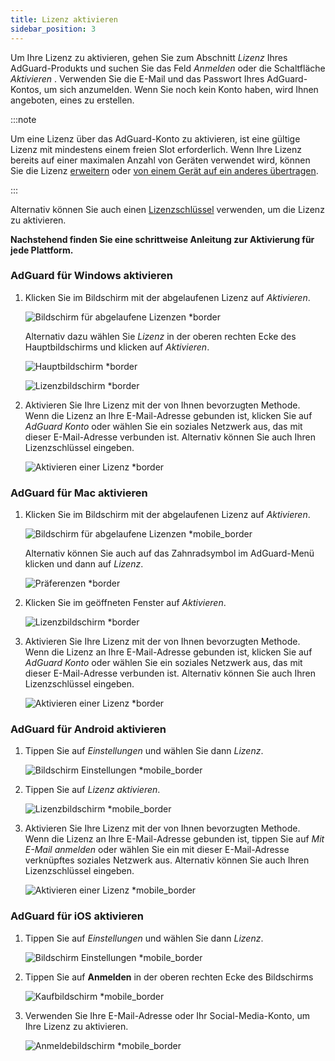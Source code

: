 ```yaml
---
title: Lizenz aktivieren
sidebar_position: 3
---
```


Um Ihre Lizenz zu aktivieren, gehen Sie zum Abschnitt *Lizenz* Ihres AdGuard-Produkts und suchen Sie das Feld *Anmelden* oder die Schaltfläche *Aktivieren* . Verwenden Sie die E-Mail und das Passwort Ihres AdGuard-Kontos, um sich anzumelden. Wenn Sie noch kein Konto haben, wird Ihnen angeboten, eines zu erstellen.

:::note

Um eine Lizenz über das AdGuard-Konto zu aktivieren, ist eine gültige Lizenz mit mindestens einem freien Slot erforderlich. Wenn Ihre Lizenz bereits auf einer maximalen Anzahl von Geräten verwendet wird, können Sie die Lizenz [erweitern](../payment-options#upgrade) oder [von einem Gerät auf ein anderes übertragen](../transfer).

:::

Alternativ können Sie auch einen [Lizenzschlüssel](../what-is#license-key) verwenden, um die Lizenz zu aktivieren.

**Nachstehend finden Sie eine schrittweise Anleitung zur Aktivierung für jede Plattform.**

### AdGuard für Windows aktivieren

1. Klicken Sie im Bildschirm mit der abgelaufenen Lizenz auf *Aktivieren*.

    ![Bildschirm für abgelaufene Lizenzen *border](https://cdn.adtidy.org/blog/new/eapwtexp.png)

    Alternativ dazu wählen Sie *Lizenz* in der oberen rechten Ecke des Hauptbildschirms und klicken auf *Aktivieren*.

    ![Hauptbildschirm *border](https://cdn.adtidy.org/blog/new/ca313hmain-screen.png)

    ![Lizenzbildschirm *border](https://cdn.adtidy.org/blog/new/n7nkclicense-screen.png)

1. Aktivieren Sie Ihre Lizenz mit der von Ihnen bevorzugten Methode. Wenn die Lizenz an Ihre E-Mail-Adresse gebunden ist, klicken Sie auf *AdGuard Konto* oder wählen Sie ein soziales Netzwerk aus, das mit dieser E-Mail-Adresse verbunden ist. Alternativ können Sie auch Ihren Lizenzschlüssel eingeben.

    ![Aktivieren einer Lizenz *border](https://cdn.adtidy.org/blog/new/lnzz5activate-license.png)

### AdGuard für Mac aktivieren

1. Klicken Sie im Bildschirm mit der abgelaufenen Lizenz auf *Aktivieren*.

    ![Bildschirm für abgelaufene Lizenzen *mobile_border](https://cdn.adtidy.org/blog/new/o9bhtexpired-screen.png)

    Alternativ können Sie auch auf das Zahnradsymbol im AdGuard-Menü klicken und dann auf *Lizenz*.

    ![Präferenzen *border](https://cdn.adtidy.org/blog/new/xuyqmpreferences.png)

1. Klicken Sie im geöffneten Fenster auf *Aktivieren*.

    ![Lizenzbildschirm *border](https://cdn.adtidy.org/blog/new/8rbc8license-screen.png)

1. Aktivieren Sie Ihre Lizenz mit der von Ihnen bevorzugten Methode. Wenn die Lizenz an Ihre E-Mail-Adresse gebunden ist, klicken Sie auf *AdGuard Konto* oder wählen Sie ein soziales Netzwerk aus, das mit dieser E-Mail-Adresse verbunden ist. Alternativ können Sie auch Ihren Lizenzschlüssel eingeben.

    ![Aktivieren einer Lizenz *border](https://cdn.adtidy.org/blog/new/tws3jkactivate-license.png)

### AdGuard für Android aktivieren

1. Tippen Sie auf *Einstellungen* und wählen Sie dann *Lizenz*.

    ![Bildschirm Einstellungen *mobile_border](https://cdn.adtidy.org/blog/new/sbdcysettings.png)

1. Tippen Sie auf *Lizenz aktivieren*.

    ![Lizenzbildschirm *mobile_border](https://cdn.adtidy.org/blog/new/04fs1license-screen.png)

1. Aktivieren Sie Ihre Lizenz mit der von Ihnen bevorzugten Methode. Wenn die Lizenz an Ihre E-Mail-Adresse gebunden ist, tippen Sie auf *Mit E-Mail anmelden* oder wählen Sie ein mit dieser E-Mail-Adresse verknüpftes soziales Netzwerk aus. Alternativ können Sie auch Ihren Lizenzschlüssel eingeben.

    ![Aktivieren einer Lizenz *mobile_border](https://cdn.adtidy.org/blog/new/sbxttactivate-license.png)

### AdGuard für iOS aktivieren

1. Tippen Sie auf *Einstellungen* und wählen Sie dann *Lizenz*.

    ![Bildschirm Einstellungen *mobile_border](https://cdn.adtidy.org/blog/new/uf8f1fsettings.png)

1. Tippen Sie auf **Anmelden** in der oberen rechten Ecke des Bildschirms

    ![Kaufbildschirm *mobile_border](https://cdn.adtidy.org/blog/new/10j5bhpurchase-page.png)

1. Verwenden Sie Ihre E-Mail-Adresse oder Ihr Social-Media-Konto, um Ihre Lizenz zu aktivieren.

    ![Anmeldebildschirm *mobile_border](https://cdn.adtidy.org/blog/new/prnjdlogin-page.png)
